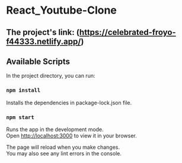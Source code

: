 # React_Youtube-Clone

## The project's link: (https://celebrated-froyo-f44333.netlify.app/)

## Available Scripts

In the project directory, you can run:

### `npm install`

Installs the dependencies in package-lock.json file.

### `npm start`

Runs the app in the development mode.\
Open [http://localhost:3000](http://localhost:3000) to view it in your browser.

The page will reload when you make changes.\
You may also see any lint errors in the console.
